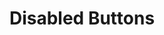 ---
title: Disabled Buttons
category: Application
paid: true
isActive: true
ltr: {"react":{"jsxCss":[{"label":"App.jsx","code":"// sm\n\n<button\n    className=\"btn-disabled-sm\"\n>\n    Button\n</button>\n\n// default\n\n<button\n    className=\"btn-disabled-default\"\n>\n    Button\n</button>\n\n// md\n\n<button\n    className=\"btn-disabled-md\"\n>\n    Button\n</button>\n\n// lg\n\n<button\n    className=\"btn-disabled-lg\"\n>\n    Button\n</button>\n\n// xl\n\n<button\n    className=\"btn-disabled-xl\"\n>\n    Button\n</button>"},{"label":"style.css","code":".btn-disabled-sm {\n  padding: 0.5rem 1rem 0.5rem 1rem;\n  background-color: #a5b4fc;\n  border-radius: 0.375rem;\n  color: #FFF;\n  cursor: not-allowed;\n  font-size: 0.875rem;\n  line-height: 1.25rem;\n}\n\n.btn-disabled-default {\n  padding: 0.625rem 1.25rem 0.625rem 1.25rem;\n  background-color: #a5b4fc;\n  border-radius: 0.375rem;\n  color: #FFF;\n  cursor: not-allowed;\n}\n\n.btn-disabled-md {\n  padding: 0.75rem 1.5rem 0.75rem 1.5rem;\n  background-color: #a5b4fc;\n  border-radius: 0.375rem;\n  color: #FFF;\n  cursor: not-allowed;\n}\n\n.btn-disabled-lg {\n  padding: 0.875rem 1.75rem 0.875rem 1.75rem;\n  background-color: #a5b4fc;\n  border-radius: 0.375rem;\n  color: #FFF;\n  cursor: not-allowed;\n}\n\n.btn-disabled-xl {\n  padding: 1rem 2rem 1rem 2rem;\n  background-color: #a5b4fc;\n  border-radius: 0.375rem;\n  color: #FFF;\n  cursor: not-allowed;\n}"}],"jsxTail":[{"label":"App.jsx","code":"// sm\n\n<button\n    className=\"px-4 py-2 text-sm text-white bg-indigo-300 rounded-lg cursor-not-allowed\"\n>\n    Button\n</button>\n\n// default\n\n<button\n    className=\"px-5 py-2.5 text-white bg-indigo-300 cursor-not-allowed rounded-lg\"\n>\n    Button\n</button>\n\n// md\n\n<button\n    className=\"px-6 py-3 text-white bg-indigo-300 rounded-lg cursor-not-allowed\"\n>\n    Button\n</button>\n\n// lg\n\n<button\n    className=\"px-7 py-3.5 text-white bg-indigo-300 cursor-not-allowed rounded-lg\"\n>\n    Button\n</button>\n\n// xl\n\n<button\n    className=\"px-8 py-4 text-white bg-indigo-300 rounded-lg cursor-not-allowed\"\n>\n    Button\n</button>"}]},"preview":"function App() {\n  return /*#__PURE__*/React.createElement(\"div\", {\n    className: \"btns-container\"\n  }, /*#__PURE__*/React.createElement(\"button\", {\n    className: \"px-4 py-2 text-sm text-white bg-indigo-300 rounded-lg cursor-not-allowed\"\n  }, \"Button\"), /*#__PURE__*/React.createElement(\"button\", {\n    className: \"px-5 py-2.5 text-white bg-indigo-300 cursor-not-allowed rounded-lg\"\n  }, \"Button\"), /*#__PURE__*/React.createElement(\"button\", {\n    className: \"px-6 py-3 text-white bg-indigo-300 rounded-lg cursor-not-allowed\"\n  }, \"Button\"), /*#__PURE__*/React.createElement(\"button\", {\n    className: \"px-7 py-3.5 text-white bg-indigo-300 cursor-not-allowed rounded-lg\"\n  }, \"Button\"), /*#__PURE__*/React.createElement(\"button\", {\n    className: \"px-8 py-4 text-white bg-indigo-300 rounded-lg cursor-not-allowed\"\n  }, \"Button\"));\n}","vue":{"vueTail":[{"label":"App.vue","code":"  <!-- // sm -->\n\n  <button class=\"px-4 py-2 text-sm text-white bg-indigo-300 rounded-md cursor-not-allowed\">\n    Button\n  </button>\n\n  <!-- // default -->\n\n  <button class=\"px-5 py-2.5 text-white bg-indigo-300 cursor-not-allowed rounded-md\">\n    Button\n  </button>\n\n  <!-- // md -->\n\n  <button class=\"px-6 py-3 text-white bg-indigo-300 rounded-md cursor-not-allowed\">\n    Button\n  </button>\n\n  <!-- // lg -->\n\n  <button class=\"px-7 py-3.5 text-white bg-indigo-300 cursor-not-allowed rounded-md\">\n    Button\n  </button>\n\n  <!-- // xl -->\n\n  <button class=\"px-8 py-4 text-white bg-indigo-300 rounded-md cursor-not-allowed\">\n    Button\n  </button>"}],"vueCss":[{"label":"App.vue","code":"  <!-- // sm -->\n\n  <button class=\"btn-disabled-sm\">\n    Button\n  </button>\n\n  <!-- // default -->\n\n  <button class=\"btn-disabled-default\">\n    Button\n  </button>\n\n  <!-- // md -->\n\n  <button class=\"btn-disabled-md\">\n    Button\n  </button>\n\n  <!-- // lg -->\n\n  <button class=\"btn-disabled-lg\">\n    Button\n  </button>\n\n  <!-- // xl -->\n\n  <button class=\"btn-disabled-xl\">\n    Button\n  </button>"},{"label":"style.css","code":".btn-disabled-sm {\n  padding: 0.5rem 1rem 0.5rem 1rem;\n  background-color: #a5b4fc;\n  border-radius: 0.375rem;\n  color: #FFF;\n  cursor: not-allowed;\n  font-size: 0.875rem;\n  line-height: 1.25rem;\n}\n\n.btn-disabled-default {\n  padding: 0.625rem 1.25rem 0.625rem 1.25rem;\n  background-color: #a5b4fc;\n  border-radius: 0.375rem;\n  color: #FFF;\n  cursor: not-allowed;\n}\n\n.btn-disabled-md {\n  padding: 0.75rem 1.5rem 0.75rem 1.5rem;\n  background-color: #a5b4fc;\n  border-radius: 0.375rem;\n  color: #FFF;\n  cursor: not-allowed;\n}\n\n.btn-disabled-lg {\n  padding: 0.875rem 1.75rem 0.875rem 1.75rem;\n  background-color: #a5b4fc;\n  border-radius: 0.375rem;\n  color: #FFF;\n  cursor: not-allowed;\n}\n\n.btn-disabled-xl {\n  padding: 1rem 2rem 1rem 2rem;\n  background-color: #a5b4fc;\n  border-radius: 0.375rem;\n  color: #FFF;\n  cursor: not-allowed;\n}"}]}}
rtl: {"preview":"function App() {\n  return /*#__PURE__*/React.createElement(\"div\", {\n    className: \"btns-container\"\n  }, /*#__PURE__*/React.createElement(\"button\", {\n    className: \"px-4 py-2 text-sm text-white bg-indigo-300 rounded-lg cursor-not-allowed\"\n  }, \"\\u0627\\u0636\\u063A\\u0637 \\u0647\\u0646\\u0627\"), /*#__PURE__*/React.createElement(\"button\", {\n    className: \"px-5 py-2.5 text-white bg-indigo-300 cursor-not-allowed rounded-lg\"\n  }, \"\\u0627\\u0636\\u063A\\u0637 \\u0647\\u0646\\u0627\"), /*#__PURE__*/React.createElement(\"button\", {\n    className: \"px-6 py-3 text-white bg-indigo-300 rounded-lg cursor-not-allowed\"\n  }, \"\\u0627\\u0636\\u063A\\u0637 \\u0647\\u0646\\u0627\"), /*#__PURE__*/React.createElement(\"button\", {\n    className: \"px-7 py-3.5 text-white bg-indigo-300 cursor-not-allowed rounded-lg\"\n  }, \"\\u0627\\u0636\\u063A\\u0637 \\u0647\\u0646\\u0627\"), /*#__PURE__*/React.createElement(\"button\", {\n    className: \"px-8 py-4 text-white bg-indigo-300 rounded-lg cursor-not-allowed\"\n  }, \"\\u0627\\u0636\\u063A\\u0637 \\u0647\\u0646\\u0627\"));\n}","vue":{"vueCss":[],"vueTail":[]},"react":{"jsxTail":[{"code":"// sm\n\n<button\n    className=\"px-4 py-2 text-sm text-white bg-indigo-300 rounded-lg cursor-not-allowed\"\n>\n    اضغط هنا\n</button>\n\n// default\n\n<button\n    className=\"px-5 py-2.5 text-white bg-indigo-300 cursor-not-allowed rounded-lg\"\n>\n    اضغط هنا\n</button>\n\n// md\n\n<button\n    className=\"px-6 py-3 text-white bg-indigo-300 rounded-lg cursor-not-allowed\"\n>\n    اضغط هنا\n</button>\n\n// lg\n\n<button\n    className=\"px-7 py-3.5 text-white bg-indigo-300 cursor-not-allowed rounded-lg\"\n>\n    اضغط هنا\n</button>\n\n// xl\n\n<button\n    className=\"px-8 py-4 text-white bg-indigo-300 rounded-lg cursor-not-allowed\"\n>\n    اضغط هنا\n</button>","label":"App.jsx"}],"jsxCss":[{"code":"// sm\n\n<button\n    className=\"btn-disabled-sm\"\n>\n    اضغط\n</button>\n\n// default\n\n<button\n    className=\"btn-disabled-default\"\n>\n    اضغط\n</button>\n\n// md\n\n<button\n    className=\"btn-disabled-md\"\n>\n    اضغط\n</button>\n\n// lg\n\n<button\n    className=\"btn-disabled-lg\"\n>\n    اضغط\n</button>\n\n// xl\n\n<button\n    className=\"btn-disabled-xl\"\n>\n    اضغط\n</button>","label":"App.jsx"},{"label":"style.css","code":".btn-disabled-sm {\n  padding: 0.5rem 1rem 0.5rem 1rem;\n  background-color: #a5b4fc;\n  border-radius: 0.375rem;\n  color: #FFF;\n  cursor: not-allowed;\n  font-size: 0.875rem;\n  line-height: 1.25rem;\n}\n\n.btn-disabled-default {\n  padding: 0.625rem 1.25rem 0.625rem 1.25rem;\n  background-color: #a5b4fc;\n  border-radius: 0.375rem;\n  color: #FFF;\n  cursor: not-allowed;\n}\n\n.btn-disabled-md {\n  padding: 0.75rem 1.5rem 0.75rem 1.5rem;\n  background-color: #a5b4fc;\n  border-radius: 0.375rem;\n  color: #FFF;\n  cursor: not-allowed;\n}\n\n.btn-disabled-lg {\n  padding: 0.875rem 1.75rem 0.875rem 1.75rem;\n  background-color: #a5b4fc;\n  border-radius: 0.375rem;\n  color: #FFF;\n  cursor: not-allowed;\n}\n\n.btn-disabled-xl {\n  padding: 1rem 2rem 1rem 2rem;\n  background-color: #a5b4fc;\n  border-radius: 0.375rem;\n  color: #FFF;\n  cursor: not-allowed;\n}"}]}}
slug: /buttons
id: 7b4357ea-3572-41e4-88f3-e68a4d95ea0b
created_at: 4
---